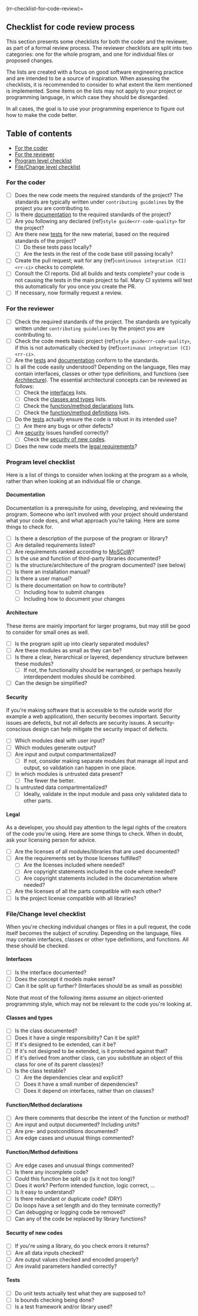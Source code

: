 (rr-checklist-for-code-review)=
## Checklist for code review process

This section presents some checklists for both the coder and the reviewer, as part of a formal review process.
The reviewer checklists are split into two categories: one for the whole program, and one for individual files or proposed changes.

The lists are created with a focus on good software engineering practice and are intended to be a source of inspiration.
When assessing the checklists, it is recommended to consider to what extent the item mentioned is implemented.
Some items on the lists may not apply to your project or programming language, in which case they should be disregarded.

In all cases, the goal is to use your programming experience to figure out how to make the code better.

## Table of contents

- [For the coder](#For_the_coder)
- [For the reviewer](#For_the_reviewer)
- [Program level checklist](#Program_level_checklist)
- [File/Change level checklist](#File/Change_level_checklist)

<a name="For_the_coder"></a>
### For the coder

- [ ] Does the new code meets the required standards of the project?
  The standards are typically written under `contributing guidelines` by the project you are contributing to.
- [ ] Is there [documentation](#documentation) to the required standards of the project?
- [ ] Are you following any declared {ref}`style guide<rr-code-quality>` for the project?
- [ ] Are there new [tests](#tests) for the new material, based on the required standards of the project?
  - [ ] Do these tests pass locally?
  - [ ] Are the tests in the rest of the code base still passing locally?
- [ ] Create the pull request; wait for any {ref}`continuous integration (CI)<rr-ci>` checks to complete.
- [ ] Consult the CI reports. Did all builds and tests complete? your code is not causing the tests in the main project to fail. Many CI systems will test this automatically for you once you create the PR.
- [ ] If necessary, now formally request a review.

<a name="For_the_reviewer"></a>
### For the reviewer

- [ ] Check the required standards of the project. The standards are typically written under
`contributing guidelines` by the project you are contributing to.
- [ ] Check the code meets basic project {ref}`style guide<rr-code-quality>`, if this is not automatically checked by {ref}`continuous integration (CI)<rr-ci>`.
- [ ] Are the [tests](#tests) and [documentation](#documentation) conform to the standards.
- [ ] Is all the code easily understood? Depending on the language, files may contain interfaces, classes or other type definitions, and functions (see [Architecture](#architecture)).
    The essential architectural concepts can be reviewed as follows:
  - [ ] Check the [interfaces](#interfaces) lists.
  - [ ] Check the [classes and types](#classes-and-types) lists.
  - [ ] Check the [function/method declarations](#function/method-declarations) lists.
  - [ ] Check the [function/method definitions](#function/method-definitions) lists.
- [ ] Do the [tests](#tests) actually ensure the code is robust in its intended use?
  - [ ] Are there any bugs or other defects?
- [ ] Are [security](#security) issues handled correctly?
  - [ ] Check the [security of new codes](#security-of-new-codes).
- [ ] Does the new code meets the [legal requirements](#legal)?

<a name="Program level checklist"></a>
### Program level checklist

Here is a list of things to consider when looking at the program as a whole,
rather than when looking at an individual file or change.

#### Documentation

Documentation is a prerequisite for using, developing, and reviewing the program.
Someone who isn’t involved with your project should understand what your code does,
and what approach you’re taking. Here are some things to check for.

- [ ] Is there a description of the purpose of the program or library?
- [ ] Are detailed requirements listed?
- [ ] Are requirements ranked according to [MoSCoW](https://en.wikipedia.org/wiki/MoSCoW_method)?
- [ ] Is the use and function of third-party libraries documented?
- [ ] Is the structure/architecture of the program documented? (see below)
- [ ] Is there an installation manual?
- [ ] Is there a user manual?
- [ ] Is there documentation on how to contribute?
  - [ ] Including how to submit changes
  - [ ] Including how to document your changes

#### Architecture

These items are mainly important for larger programs, but may still be good
to consider for small ones as well.

- [ ] Is the program split up into clearly separated modules?
- [ ] Are these modules as small as they can be?
- [ ] Is there a clear, hierarchical or layered, dependency structure between
  these modules?
  - [ ] If not, the functionality should be rearranged, or perhaps heavily
    interdependent modules should be combined.
- [ ] Can the design be simplified?

#### Security

If you're making software that is accessible to the outside world (for example a web
application), then security becomes important. Security issues are defects,
but not all defects are security issues. A security-conscious design can help
mitigate the security impact of defects.

- [ ] Which modules deal with user input?
- [ ] Which modules generate output?
- [ ] Are input and output compartmentalized?
  - [ ] If not, consider making separate modules that manage all input
    and output, so validation can happen in one place.
- [ ] In which modules is untrusted data present?
  - [ ] The fewer the better.
- [ ] Is untrusted data compartmentalized?
  - [ ] Ideally, validate in the input module and pass only
    validated data to other parts.

#### Legal

As a developer, you should pay attention to the legal rights of the
creators of the code you're using. Here are some things to check. When in
doubt, ask your licensing person for advice.

- [ ] Are the licenses of all modules/libraries that are used documented?
- [ ] Are the requirements set by those licenses fulfilled?
  - [ ] Are the licenses included where needed?
  - [ ] Are copyright statements included in the code where needed?
  - [ ] Are copyright statements included in the documentation where needed?
- [ ] Are the licenses of all the parts compatible with each other?
- [ ] Is the project license compatible with all libraries?

<a name="File/Change level checklist"></a>
### File/Change level checklist

When you're checking individual changes or files in a pull request, the
code itself becomes the subject of scrutiny. Depending on the language, files
may contain interfaces, classes or other type definitions, and functions. All
these should be checked.

#### Interfaces

- [ ] Is the interface documented?
- [ ] Does the concept it models make sense?
- [ ] Can it be split up further? (Interfaces should be as small as possible)

Note that most of the following items assume an object-oriented programming
style, which may not be relevant to the code you're looking at.

#### Classes and types

- [ ] Is the class documented?
- [ ] Does it have a single responsibility? Can it be split?
- [ ] If it's designed to be extended, can it be?
- [ ] If it's not designed to be extended, is it protected against that?
- [ ] If it's derived from another class, can you substitute an object of this class for one of its parent class(es)?
- [ ] Is the class testable?
  - [ ] Are the dependencies clear and explicit?
  - [ ] Does it have a small number of dependencies?
  - [ ] Does it depend on interfaces, rather than on classes?

#### Function/Method declarations

- [ ] Are there comments that describe the intent of the function or method?
- [ ] Are input and output documented? Including units?
- [ ] Are pre- and postconditions documented?
- [ ] Are edge cases and unusual things commented?

#### Function/Method definitions

- [ ] Are edge cases and unusual things commented?
- [ ] Is there any incomplete code?
- [ ] Could this function be split up (is it not too long)?
- [ ] Does it work? Perform intended function, logic correct, ...
- [ ] Is it easy to understand?
- [ ] Is there redundant or duplicate code? (DRY)
- [ ] Do loops have a set length and do they terminate correctly?
- [ ] Can debugging or logging code be removed?
- [ ] Can any of the code be replaced by library functions?

#### Security of new codes

- [ ] If you're using a library, do you check errors it returns?
- [ ] Are all data inputs checked?
- [ ] Are output values checked and encoded properly?
- [ ] Are invalid parameters handled correctly?

#### Tests

- [ ] Do unit tests actually test what they are supposed to?
- [ ] Is bounds checking being done?
- [ ] Is a test framework and/or library used?